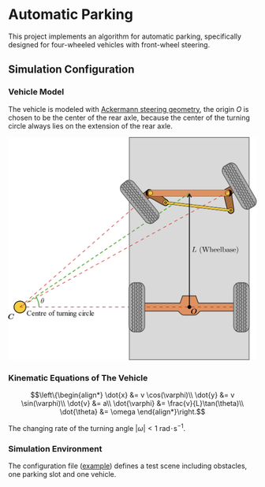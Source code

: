# Automatic Parking

This project implements an algorithm for automatic parking, 
specifically designed for four-wheeled vehicles with front-wheel steering.

## Simulation Configuration

### Vehicle Model

The vehicle is modeled with [Ackermann steering geometry](https://en.wikipedia.org/wiki/Ackermann_steering_geometry), 
the origin $`O`$ is chosen to be the center of the rear axle,
because the center of the turning circle always lies on the extension of the rear axle. 

![Ackermann geometry](resources/modeling.png)

### Kinematic Equations of The Vehicle

```math
\left\{\begin{align*}
\dot{x} &= v \cos(\varphi)\\
\dot{y} &= v \sin(\varphi)\\
\dot{v} &= a\\
\dot{\varphi} &= \frac{v}{L}\tan(\theta)\\
\dot{\theta} &= \omega
\end{align*}\right.
```

The changing rate of the turning angle $`\left|\omega\right| < 1 \ \mathrm{rad\!\cdot\! s^{-1}}`$.

### Simulation Environment

The configuration file ([example](./src/utils/test_parking_lot.toml)) defines a test scene including obstacles, one parking slot and one vehicle.
